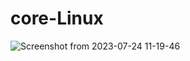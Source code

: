 # core-Linux
![Screenshot from 2023-07-24 11-19-46](https://github.com/ArchItalia/core-linux/assets/117321045/00824ed8-d65f-4a29-990c-6b51f56e691d)

